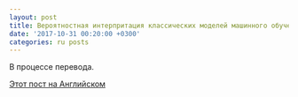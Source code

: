 ```yaml
---
layout: post
title: Вероятностная интерпритация классических моделей машинного обучения
date: '2017-10-31 00:20:00 +0300'
categories: ru posts
---
```


В процессе перевода.

[Этот пост на Английском](/posts/2017/10/30/generative-modeling-with-deep-learning.html)
